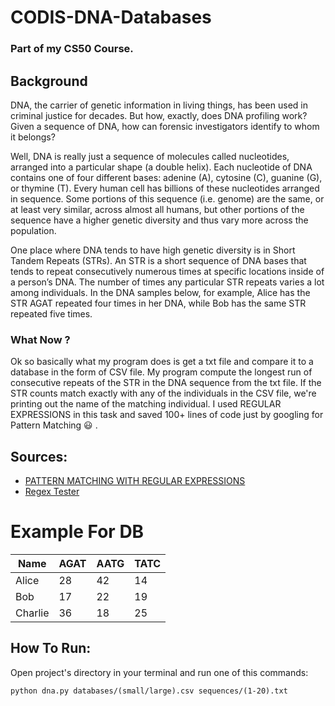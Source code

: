 # CODIS-DNA-Databases
### Part of my CS50 Course.


## Background
DNA, the carrier of genetic information in living things, has been used in criminal justice for decades. But how, exactly, does DNA profiling work?
Given a sequence of DNA, how can forensic investigators identify to whom it belongs?


Well, DNA is really just a sequence of molecules called nucleotides, arranged into a particular shape (a double helix). Each nucleotide of DNA contains one of four different bases: adenine (A), cytosine (C), guanine (G), or thymine (T). Every human cell has billions of these nucleotides arranged in sequence.
Some portions of this sequence (i.e. genome) are the same, or at least very similar, across almost all humans,
but other portions of the sequence have a higher genetic diversity and thus vary more across the population.


One place where DNA tends to have high genetic diversity is in Short Tandem Repeats (STRs). An STR is a short sequence of DNA bases that tends to repeat consecutively numerous times at specific locations inside of a person’s DNA.
The number of times any particular STR repeats varies a lot among individuals. In the DNA samples below,
for example, Alice has the STR AGAT repeated four times in her DNA, while Bob has the same STR repeated five times.

### What Now ?
Ok so basically what my program does is get a txt file and compare it to a database in the form of CSV file.
My program compute the longest run of consecutive repeats of the STR in the DNA sequence from the txt file.
If the STR counts match exactly with any of the individuals in the CSV file, we're printing out the name of the matching individual.
I used REGULAR EXPRESSIONS in this task and saved 100+ lines of code just by googling for Pattern Matching :smiley: . 

## Sources:
* [PATTERN MATCHING WITH REGULAR EXPRESSIONS](https://automatetheboringstuff.com/2e/chapter7// "Automate The Boring Stuff")
* [Regex Tester](https://regex101.com// "RE Testing")


# Example For DB 

Name  | AGAT | AATG  | TATC
---- | ---- | ---- | ----
Alice  | 28  | 42  | 14
Bob  | 17  | 22  | 19  
Charlie  | 36  | 18  | 25


## How To Run:
Open project's directory in your terminal and run one of this commands:

 ```python dna.py databases/(small/large).csv sequences/(1-20).txt```


